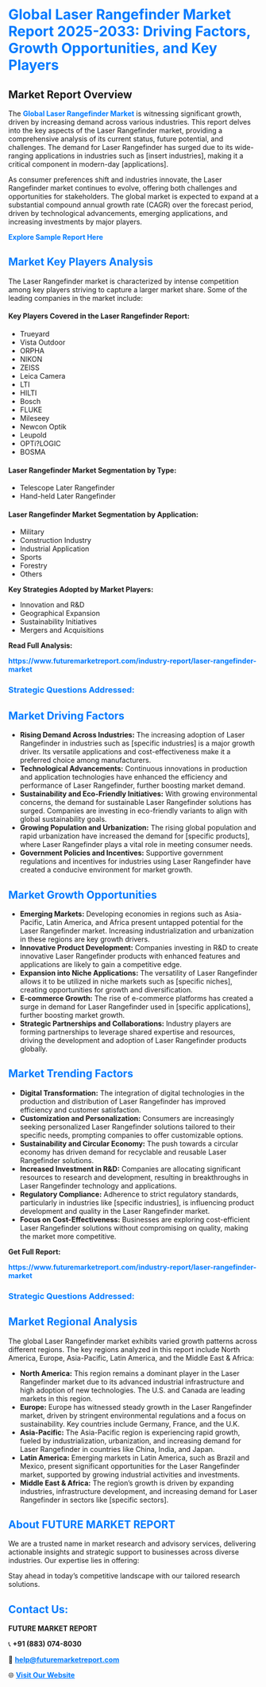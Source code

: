 <h1 style="color: #007BFF;">Global Laser Rangefinder Market Report 2025-2033: Driving Factors, Growth Opportunities, and Key Players</h1>

<section id="overview">
<h2>Market Report Overview</h2>
<p>The <a href="https://www.futuremarketreport.com/industry-report/laser-rangefinder-market" style="color: #007BFF; text-decoration: none;"><strong>Global Laser Rangefinder Market</strong></a> is witnessing significant growth, driven by increasing demand across various industries. This report delves into the key aspects of the Laser Rangefinder market, providing a comprehensive analysis of its current status, future potential, and challenges. The demand for Laser Rangefinder has surged due to its wide-ranging applications in industries such as [insert industries], making it a critical component in modern-day [applications].</p>
<p>As consumer preferences shift and industries innovate, the Laser Rangefinder market continues to evolve, offering both challenges and opportunities for stakeholders. The global market is expected to expand at a substantial compound annual growth rate (CAGR) over the forecast period, driven by technological advancements, emerging applications, and increasing investments by major players.</p>
</section>

<section id="overview">
<p><a href="https://www.futuremarketreport.com/request-sample/reportId=57079" style="color: #007BFF; text-decoration: none;"><strong>Explore Sample Report Here</strong></a></p>
</section>

<section id="key-players">
<h2 style="color: #007BFF;">Market Key Players Analysis</h2>
<p>The Laser Rangefinder market is characterized by intense competition among key players striving to capture a larger market share. Some of the leading companies in the market include:</p>
<h4>Key Players Covered in the Laser Rangefinder Report:</h4>
<ul><li>Trueyard</li><li>Vista Outdoor</li><li>ORPHA</li><li>NIKON</li><li>ZEISS</li><li>Leica Camera</li><li>LTI</li><li>HILTI</li><li>Bosch</li><li>FLUKE</li><li>Mileseey</li><li>Newcon Optik</li><li>Leupold</li><li>OPTi?LOGIC</li><li>BOSMA</li></ul>
<h4>Laser Rangefinder Market Segmentation by Type:</h4>
<ul><li>Telescope Later Rangefinder</li><li>Hand-held Later Rangefinder</li></ul>

<h4>Laser Rangefinder Market Segmentation by Application:</h4>
<ul><li>Military</li><li>Construction Industry</li><li>Industrial Application</li><li>Sports</li><li>Forestry</li><li>Others</li></ul>
<p><strong>Key Strategies Adopted by Market Players:</strong></p>
<ul>
<li>Innovation and R&D</li>
<li>Geographical Expansion</li>
<li>Sustainability Initiatives</li>
<li>Mergers and Acquisitions</li>
</ul>
</section>

<section>
<p><strong>Read Full Analysis: </strong></p><a href="https://www.futuremarketreport.com/industry-report/laser-rangefinder-market" style="color: #007BFF; text-decoration: none;"><strong>https://www.futuremarketreport.com/industry-report/laser-rangefinder-market</strong></a>
<h3 style="color: #007BFF;">Strategic Questions Addressed:</h3>
</section>

<section id="driving-factors">
<h2 style="color: #007BFF;">Market Driving Factors</h2>
<ul>
<li><strong>Rising Demand Across Industries:</strong> The increasing adoption of Laser Rangefinder in industries such as [specific industries] is a major growth driver. Its versatile applications and cost-effectiveness make it a preferred choice among manufacturers.</li>
<li><strong>Technological Advancements:</strong> Continuous innovations in production and application technologies have enhanced the efficiency and performance of Laser Rangefinder, further boosting market demand.</li>
<li><strong>Sustainability and Eco-Friendly Initiatives:</strong> With growing environmental concerns, the demand for sustainable Laser Rangefinder solutions has surged. Companies are investing in eco-friendly variants to align with global sustainability goals.</li>
<li><strong>Growing Population and Urbanization:</strong> The rising global population and rapid urbanization have increased the demand for [specific products], where Laser Rangefinder plays a vital role in meeting consumer needs.</li>
<li><strong>Government Policies and Incentives:</strong> Supportive government regulations and incentives for industries using Laser Rangefinder have created a conducive environment for market growth.</li>
</ul>
</section>

<section id="growth-opportunities">
<h2 style="color: #007BFF;">Market Growth Opportunities</h2>
<ul>
<li><strong>Emerging Markets:</strong> Developing economies in regions such as Asia-Pacific, Latin America, and Africa present untapped potential for the Laser Rangefinder market. Increasing industrialization and urbanization in these regions are key growth drivers.</li>
<li><strong>Innovative Product Development:</strong> Companies investing in R&D to create innovative Laser Rangefinder products with enhanced features and applications are likely to gain a competitive edge.</li>
<li><strong>Expansion into Niche Applications:</strong> The versatility of Laser Rangefinder allows it to be utilized in niche markets such as [specific niches], creating opportunities for growth and diversification.</li>
<li><strong>E-commerce Growth:</strong> The rise of e-commerce platforms has created a surge in demand for Laser Rangefinder used in [specific applications], further boosting market growth.</li>
<li><strong>Strategic Partnerships and Collaborations:</strong> Industry players are forming partnerships to leverage shared expertise and resources, driving the development and adoption of Laser Rangefinder products globally.</li>
</ul>
</section>

<section id="trending-factors">
<h2 style="color: #007BFF;">Market Trending Factors</h2>
<ul>
<li><strong>Digital Transformation:</strong> The integration of digital technologies in the production and distribution of Laser Rangefinder has improved efficiency and customer satisfaction.</li>
<li><strong>Customization and Personalization:</strong> Consumers are increasingly seeking personalized Laser Rangefinder solutions tailored to their specific needs, prompting companies to offer customizable options.</li>
<li><strong>Sustainability and Circular Economy:</strong> The push towards a circular economy has driven demand for recyclable and reusable Laser Rangefinder solutions.</li>
<li><strong>Increased Investment in R&D:</strong> Companies are allocating significant resources to research and development, resulting in breakthroughs in Laser Rangefinder technology and applications.</li>
<li><strong>Regulatory Compliance:</strong> Adherence to strict regulatory standards, particularly in industries like [specific industries], is influencing product development and quality in the Laser Rangefinder market.</li>
<li><strong>Focus on Cost-Effectiveness:</strong> Businesses are exploring cost-efficient Laser Rangefinder solutions without compromising on quality, making the market more competitive.</li>
</ul>
</section>

<section>
<p><strong>Get Full Report: </strong></p><a href="https://www.futuremarketreport.com/industry-report/laser-rangefinder-market" style="color: #007BFF; text-decoration: none;"><strong>https://www.futuremarketreport.com/industry-report/laser-rangefinder-market</strong></a>
<h3 style="color: #007BFF;">Strategic Questions Addressed:</h3>
</section>


<section id="regional-analysis">
<h2 style="color: #007BFF;">Market Regional Analysis</h2>
<p>The global Laser Rangefinder market exhibits varied growth patterns across different regions. The key regions analyzed in this report include North America, Europe, Asia-Pacific, Latin America, and the Middle East & Africa:</p>
<ul>
<li><strong>North America:</strong> This region remains a dominant player in the Laser Rangefinder market due to its advanced industrial infrastructure and high adoption of new technologies. The U.S. and Canada are leading markets in this region.</li>
<li><strong>Europe:</strong> Europe has witnessed steady growth in the Laser Rangefinder market, driven by stringent environmental regulations and a focus on sustainability. Key countries include Germany, France, and the U.K.</li>
<li><strong>Asia-Pacific:</strong> The Asia-Pacific region is experiencing rapid growth, fueled by industrialization, urbanization, and increasing demand for Laser Rangefinder in countries like China, India, and Japan.</li>
<li><strong>Latin America:</strong> Emerging markets in Latin America, such as Brazil and Mexico, present significant opportunities for the Laser Rangefinder market, supported by growing industrial activities and investments.</li>
<li><strong>Middle East & Africa:</strong> The region’s growth is driven by expanding industries, infrastructure development, and increasing demand for Laser Rangefinder in sectors like [specific sectors].</li>
</ul>
</section>

<footer>
<h2 style="color: #007BFF;">About FUTURE MARKET REPORT</h2>
<p>We are a trusted name in market research and advisory services, delivering actionable insights and strategic support to businesses across diverse industries. Our expertise lies in offering:</p>

<p>Stay ahead in today’s competitive landscape with our tailored research solutions.</p>

<h2 style="color: #007BFF;">Contact Us:</h2>
<p><strong>FUTURE MARKET REPORT</strong></p>
<p>📞 <strong>+91 (883) 074-8030</strong></p>
<p>📧 <strong><a href="mailto:help@futuremarketreport.com" style="color: #007BFF;">help@futuremarketreport.com</a></strong></p>
<p>🌐 <strong><a href="https://www.futuremarketreport.com/" style="color: #007BFF;">Visit Our Website</a></strong></p>
</footer>